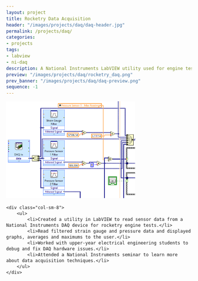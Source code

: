```yaml
---
layout: project
title: Rocketry Data Acquisition
header: "/images/projects/daq/daq-header.jpg"
permalink: /projects/daq/
categories:
- projects
tags:
- labview
- ni-daq
description: A National Instruments LabVIEW utility used for engine tests by the Waterloo Rocketry Team.
preview: "/images/projects/daq/rocketry_daq.png"
prev_banner: "/images/projects/daq/daq-preview.png"
sequence: -1
---
```


<div class="row">
    <div class="col-sm-4">
        <img src="/images/projects/daq/rocketry_daq.png" width="350px" title="Rocketry DAQ" alt="Rocketry DAQ"/>
    </div>

    <div class="col-sm-8">
        <ul>
            <li>Created a utility in LabVIEW to read sensor data from a National Instruments DAQ device for rocketry engine tests.</li>
            <li>Read filtered strain gauge and pressure data and displayed graphs, averages and maximums to the user.</li>
            <li>Worked with upper-year electrical engineering students to debug and fix DAQ hardware issues.</li>
            <li>Attended a National Instruments seminar to learn more about data acquisition techniques.</li>
        </ul>
    </div>
</div>